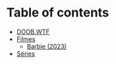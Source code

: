 # Table of contents

* [DOOB.WTF](README.md)
* [Filmes](filmes/README.md)
  * [Barbie (2023)](filmes/barbie-2023.md)
* [Séries](series.md)
